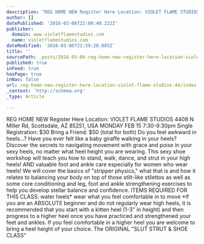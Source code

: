 ```yaml
---
description: "REG HOME NEW Register Here Location: VIOLET FLAME STUDIOS 4408 N Miller Rd,\_Scottsdale,\_AZ\_85251, USA  MONDAY FEB 15 7:30-9:30pm Single Registration: $30 Bring "
author: []
datePublished: '2016-03-06T22:00:40.222Z'
publisher:
  domain: www.violetflamestudios.com
  name: violetflamestudios.com
dateModified: '2016-03-06T21:59:20.085Z'
title: ''
sourcePath: _posts/2016-03-06-reg-home-new-register-here-location-violet-flame-studios-44.md
published: true
inFeed: true
hasPage: true
inNav: false
url: reg-home-new-register-here-location-violet-flame-studios-44/index.html
_context: 'http://schema.org'
_type: Article

---
```

REG HOME NEW Register Here Location: VIOLET FLAME STUDIOS 4408 N Miller Rd, Scottsdale, AZ 85251, USA MONDAY FEB 15 7:30-9:30pm Single Registration: $30 Bring a Friend: $50 (total for both) Do you feel awkward in heels...?  Have you ever felt like a baby giraffe walking in your heels? Discover the secrets to navigating movement with grace and poise in your sexy heels, no matter what heel height you are wearing. This sexy shoe workshop will teach you how to stand, walk, dance, and strut in your high heels! AND valuable foot and ankle care especially for women who wear heels! We will cover the basics of "stripper physics," what that is and how it relates to balancing your body on top of those stilt-like stilettos as well as some core conditioning and leg, foot and ankle strengthening exercises to help you develop stellar balance and confidence. ITEMS REQUIRED FOR THIS CLASS:  water heels​\* wear what you feel comfortable in to move \*If you are an ABSOLUTE beginner and do not regularly wear high heels, it is recommended that you start with a kitten heel (1-3" in height) and then progress to a higher heel once you have practiced and strengthened your feet and ankles. If you feel comfortable in a higher heel you are welcome to bring a heel height of your choice. The ORIGINAL  "SLUT STRUT & SHOE CLASS"